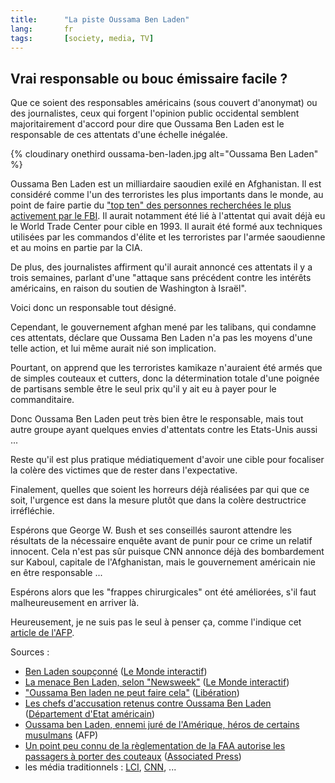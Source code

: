 ```yaml
---
title:      "La piste Oussama Ben Laden"
lang:       fr
tags:       [society, media, TV]
---
```


## Vrai responsable ou bouc émissaire facile ?



Que ce soient des responsables américains (sous couvert d'anonymat) ou des journalistes, ceux qui forgent l'opinion public occidental semblent majoritairement d'accord pour dire que Oussama Ben Laden est le responsable de ces attentats d'une échelle inégalée.

{% cloudinary onethird oussama-ben-laden.jpg alt="Oussama Ben Laden" %}

Oussama Ben Laden est un milliardaire saoudien exilé en Afghanistan. Il est considéré comme l'un des terroristes les plus importants dans le monde, au point de faire partie du ["top ten" des personnes recherchées le plus activement par le FBI](http://www.fbi.gov/wanted/topten). Il aurait notamment été lié à l'attentat qui avait déjà eu le World Trade Center pour cible en 1993. Il aurait été formé aux techniques utilisées par les commandos d'élite et les terroristes par l'armée saoudienne et au moins en partie par la CIA.

De plus, des journalistes affirment qu'il aurait annoncé ces attentats il y a trois semaines, parlant d'une "attaque sans précédent contre les intérêts américains, en raison du soutien de Washington à Israël".

Voici donc un responsable tout désigné.

Cependant, le gouvernement afghan mené par les talibans, qui condamne ces attentats, déclare que Oussama Ben Laden n'a pas les moyens d'une telle action, et lui même aurait nié son implication.

Pourtant, on apprend que les terroristes kamikaze n'auraient été armés que de simples couteaux et cutters, donc la détermination totale d'une poignée de partisans semble être le seul prix qu'il y ait eu à payer pour le commanditaire.

Donc Oussama Ben Laden peut très bien être le responsable, mais tout autre groupe ayant quelques envies d'attentats contre les Etats-Unis aussi ...

Reste qu'il est plus pratique médiatiquement d'avoir une cible pour focaliser la colère des victimes que de rester dans l'expectative.

Finalement, quelles que soient les horreurs déjà réalisées par qui que ce soit, l'urgence est dans la mesure plutôt que dans la colère destructrice irréfléchie.

Espérons que George W. Bush et ses conseillés sauront attendre les résultats de la nécessaire enquête avant de punir pour ce crime un relatif innocent. Cela n'est pas sûr puisque CNN annonce déjà des bombardement sur Kaboul, capitale de l'Afghanistan, mais le gouvernement américain nie en être responsable ...

Espérons alors que les "frappes chirurgicales" ont été améliorées, s'il faut malheureusement en arriver là.

Heureusement, je ne suis pas le seul à penser ça, comme l'indique cet [article de l'AFP](http://fr.news.yahoo.com/010912/1/1qhyd.html).

Sources :

- [Ben Laden soupçonné](http://www.lemonde.fr/dh/0,5987,3222--5662190,00.html) ([Le Monde interactif](http://www.le-monde.fr/))
- [La menace Ben Laden, selon "Newsweek"](http://www.lemonde.fr/article/0,5987,3216-2771-146962-,00.html) ([Le Monde interactif](http://www.le-monde.fr/))
- ["Oussama Ben laden ne peut faire cela"](http://www.liberation.fr/flash/newyork/revendications.html) ([Libération](http://www.liberation.fr/))
- [Les chefs d'accusation retenus contre Oussama Ben Laden](http://usinfo.state.gov/regional/af/security/french/f0120605.htm) ([Département d'Etat américain](http://usinfo.state.gov/francais/homepage.htm))
- [Oussama ben Laden, ennemi juré de l'Amérique, héros de certains musulmans](http://fr.news.yahoo.com/010912/1/1qhq5.html) (AFP)
- [Un point peu connu de la règlementation de la FAA autorise les passagers à porter des couteaux](http://fr.news.yahoo.com/010912/5/1qhm9.html) ([Associated Press](http://www.ap.org/))
- les média traditionnels : [LCI](http://www.lci.fr/), [CNN](http://www.cnn.com/), ...
